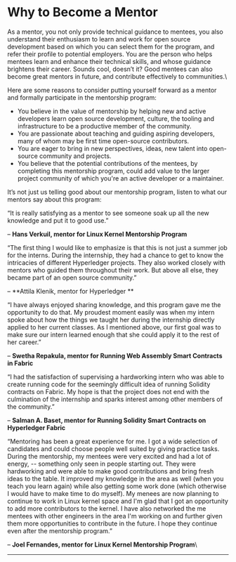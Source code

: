 # Why to Become a Mentor

As a mentor, you not only provide technical guidance to mentees, you also understand their enthusiasm to learn and work for open source development based on which you can select them for the program, and refer their profile to potential employers. You are the person who helps mentees learn and enhance their technical skills, and whose guidance brightens their career. Sounds cool, doesn’t it? Good mentees can also become great mentors in future, and contribute effectively to communities.\


Here are some reasons to consider putting yourself forward as a mentor and formally participate in the mentorship program:

* You believe in the value of mentorship by helping new and active developers learn open source development, culture, the tooling and infrastructure to be a productive member of the community.
* You are passionate about teaching and guiding aspiring developers, many of whom may be first time open-source contributors.
* You are eager to bring in new perspectives, ideas, new talent into open-source community and projects.
* You believe that the potential contributions of the mentees, by completing this mentorship program, could add value to the larger project community of which you're an active developer or a maintainer.

It’s not just us telling good about our mentorship program, listen to what our mentors say about this program:

“It is really satisfying as a mentor to see someone soak up all the new knowledge and put it to good use.”

– **Hans Verkuil, mentor for Linux Kernel Mentorship Program**

“The first thing I would like to emphasize is that this is not just a summer job for the interns. During the internship, they had a chance to get to know the intricacies of different Hyperledger projects. They also worked closely with mentors who guided them throughout their work. But above all else, they became part of an open source community.”

– **Attila Klenik, mentor for Hyperledger **

“I have always enjoyed sharing knowledge, and this program gave me the opportunity to do that. My proudest moment easily was when my intern spoke about how the things we taught her during the internship directly applied to her current classes. As I mentioned above, our first goal was to make sure our intern learned enough that she could apply it to the rest of her career.”

– **Swetha Repakula, mentor for Running Web Assembly Smart Contracts in Fabric**

“I had the satisfaction of supervising a hardworking intern who was able to create running code for the seemingly difficult idea of running Solidity contracts on Fabric. My hope is that the project does not end with the culmination of the internship and sparks interest among other members of the community.”

– **Salman A. Baset, mentor for Running Solidity Smart Contracts on Hyperledger Fabric**

“Mentoring has been a great experience for me. I got a wide selection of candidates and could choose people well suited by giving practice tasks. During the mentorship, my mentees were very excited and had a lot of energy, -- something only seen in people starting out. They were hardworking and were able to make good contributions and bring fresh ideas to the table. It improved my knowledge in the area as well (when you teach you learn again) while also getting some work done (which otherwise I would have to make time to do myself). My menees are now planning to continue to work in Linux kernel space and I'm glad that I got an opportunity to add more contributors to the kernel. I have also networked the me mentees with other engineers in the area I'm working on and further given them more opportunities to contribute in the future. I hope they continue even after the mentorship program.”

– **Joel Fernandes, mentor for Linux Kernel Mentorship Program**\
****
